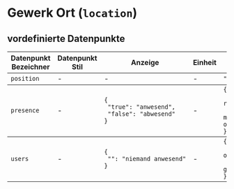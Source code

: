 
# Gewerk Ort (`location`)

## vordefinierte Datenpunkte

<table><thead><tr><th>Datenpunkt Bezeichner</th><th>Datenpunkt Stil</th><th>Anzeige</th><th>Einheit</th><th>Icon</th><th>Icon Stil</th></tr></thead>
<tbody><tr><td><code>position</code></td><td>-</td><td>-</td><td>-</td><td><code>&quot;map-marker&quot;</code></td><td>-</td></tr></tbody>
<tbody><tr><td><code>presence</code></td><td>-</td><td><code>{<br />&nbsp;&quot;true&quot;:&nbsp;&quot;anwesend&quot;,<br />&nbsp;&quot;false&quot;:&nbsp;&quot;abwesend&quot;<br />}</code></td><td>-</td><td><code>{<br />&nbsp;&quot;true&quot;:&nbsp;&quot;map-marker-radius&quot;,<br />&nbsp;&quot;false&quot;:&nbsp;&quot;map-marker-remove-outline&quot;<br />}</code></td><td>-</td></tr></tbody>
<tbody><tr><td><code>users</code></td><td>-</td><td><code>{<br />&nbsp;&quot;&quot;:&nbsp;&quot;niemand&nbsp;anwesend&quot;<br />}</code></td><td>-</td><td><code>{<br />&nbsp;&quot;&quot;:&nbsp;&quot;account-group-outline&quot;,<br />&nbsp;&quot;default&quot;:&nbsp;&quot;account-group&quot;<br />}</code></td><td>-</td></tr></tbody>
</table>